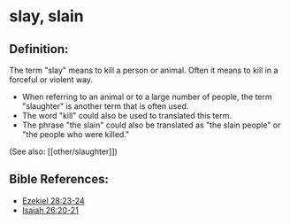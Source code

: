 # slay, slain #

## Definition: ##

The term "slay" means to kill a person or animal. Often it means to kill in a forceful or violent way.

* When referring to an animal or to a large number of people, the term "slaughter" is another term that is often used.
* The word "kill" could also be used to translated this term.
* The phrase "the slain" could also be translated as "the slain people" or "the people who were killed."

(See also: [[other/slaughter]])

## Bible References: ##

* [Ezekiel 28:23-24](en/tn/ezk/help/28/23)
* [Isaiah 26:20-21](en/tn/isa/help/26/20)